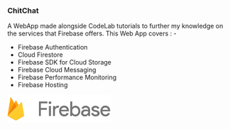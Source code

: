### ChitChat

A WebApp made alongside CodeLab tutorials to further my knowledge on the services that Firebase offers. This Web App covers : -

- Firebase Authentication
- Cloud Firestore
- Firebase SDK for Cloud Storage
- Firebase Cloud Messaging
- Firebase Performance Monitoring
- Firebase Hosting

![Firebase Logo](public/images/firebase.png)
